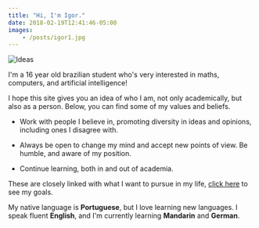 ```yaml
---
title: "Hi, I'm Igor."
date: 2018-02-19T12:41:46-05:00
images:
    - /posts/igor1.jpg
---
```

![Ideas](/posts/igor1.jpg)

I'm a 16 year old brazilian student who's very interested in maths, computers, and artificial intelligence!

I hope this site gives you an idea of who I am, not only academically, but also as a person. Below, you can find some of my values and beliefs.

* Work with people I believe in, promoting diversity in ideas and opinions, including ones I disagree with.

* Always be open to change my mind and accept new points of view. Be humble, and aware of my position. 

* Continue learning, both in and out of academia.

These are closely linked with what I want to pursue in my life, 
[click here](/goals) to see my goals.

My native language is **Portuguese**, but I love learning new languages. I speak fluent **English**, and I'm currently learning **Mandarin** and **German**. 
